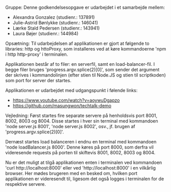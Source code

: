Gruppe:
Denne godkendelsesopgave er udarbejdet i et samarbejde mellem:
- Alexandra Gonzalez (studienr.: 137891)
- Julie-Astrid Bønlykke (studienr.: 146041)
- Lærke Stald Pedersen (studienr.: 143941)
- Laura Bøjer (studienr.: 144984)

Opsætning:
Til udarbejdelsen af applikationen er gjort at følgende to libraries: http og httoProxy, som installeres ved at køre kommandoerne 'npm i http http-proxy' i terminalen.

Applikationen består af to filer: en serverfil, samt en load-balancer-fil. I begge filer bruges 'progress.argv.splice(2)[0]', som sender det argument der skrives i kommandolinjen (efter stien til Node.JS og stien til scriptkoden) som port for server der startes.

Applikationen er udarbejdet med udgangspunkt i følende links:
- https://www.youtube.com/watch?v=aoywuDgapzo
- https://github.com/masungwon/techtalk-demo

Vejledning:
Først startes fire separate servere på henholdsvis port 8001, 8002, 8003 og 8004. Disse startes i hver sin terminal med kommandoen 'node server.js 8001', 'node server.js 8002', osv., jf. brugen af 'progress.argv.splice(2)[0]'.

Dernæst startes load balanceren i endnu en terminal med kommandoen 'node loadBalancer.js 8000'. Denne køres på port 8000, som derfra vil videresende requests på porten til skiftevis 8001, 8002, 8003 og 8004.

Nu er det muligt at tilgå applikationen enten i terminalen ved kommandoen 'curl http://localhost:8000' eller  ved 'http://localhost:8000' i en vilkårlig browser. Her mødes brugeren med en besked om, hvilken port applikationen er videresendt til, ligesom det også logges i terminalen for de respektive servere.


